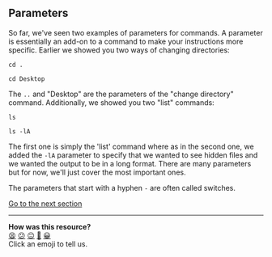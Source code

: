 ## Parameters
So far, we've seen two examples of parameters for commands. A parameter is essentially an add-on to a command to make your instructions more specific. Earlier we showed you two ways of changing directories:

`cd .`

`cd Desktop`

The `..` and "Desktop" are the parameters of the "change directory" command. Additionally, we showed you two "list" commands:

`ls`

`ls -lA`

The first one is simply the 'list' command where as in the second one, we added the `-lA` parameter to specify that we wanted to see hidden files and we wanted the output to be in a long format. There are many parameters but for now, we'll just cover the most important ones.

The parameters that start with a hyphen `-` are often called switches.

[Go to the next section](./09_creating_and_destroying_directories.ed.md)


<!-- BEGIN GENERATED SECTION DO NOT EDIT -->

---

**How was this resource?**  
[😫](https://airtable.com/shrUJ3t7KLMqVRFKR?prefill_Repository=course&prefill_File=foundations/command_line/08_parameters.md&prefill_Sentiment=😫) [😕](https://airtable.com/shrUJ3t7KLMqVRFKR?prefill_Repository=course&prefill_File=foundations/command_line/08_parameters.md&prefill_Sentiment=😕) [😐](https://airtable.com/shrUJ3t7KLMqVRFKR?prefill_Repository=course&prefill_File=foundations/command_line/08_parameters.md&prefill_Sentiment=😐) [🙂](https://airtable.com/shrUJ3t7KLMqVRFKR?prefill_Repository=course&prefill_File=foundations/command_line/08_parameters.md&prefill_Sentiment=🙂) [😀](https://airtable.com/shrUJ3t7KLMqVRFKR?prefill_Repository=course&prefill_File=foundations/command_line/08_parameters.md&prefill_Sentiment=😀)  
Click an emoji to tell us.

<!-- END GENERATED SECTION DO NOT EDIT -->
